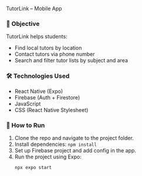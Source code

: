 TutorLink – Mobile App

### 🎯 Objective
TutorLink helps students:
- Find local tutors by location
- Contact tutors via phone number
- Search and filter tutor lists by subject and area

### 🛠️ Technologies Used
- React Native (Expo)
- Firebase (Auth + Firestore)
- JavaScript
- CSS (React Native Stylesheet)

### 🚀 How to Run
1. Clone the repo and navigate to the project folder.
2. Install dependencies: `npm install`
3. Set up Firebase project and add config in the app.
4. Run the project using Expo:
   ```bash
   npx expo start
